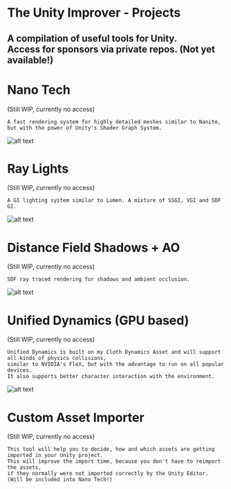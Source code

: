 # The Unity Improver - Projects
A compilation of useful tools for Unity.<br/> Access for sponsors via private repos. (Not yet available!)
---
# Nano Tech
(Still WIP, currently no access)<br/>
```
A fast rendering system for highly detailed meshes similar to Nanite, 
but with the power of Unity's Shader Graph System.
```
![alt text](https://fraglights.com/Pics/NanoTechPreview.jpg)

# Ray Lights
(Still WIP, currently no access)<br/>
```
A GI lighting system similar to Lumen. A mixture of SSGI, VGI and SDF GI.
```
![alt text](https://fraglights.com/Pics/LumixLightsPreview2.jpg)

# Distance Field Shadows + AO
(Still WIP, currently no access)<br/>
```
SDF ray traced rendering for shadows and ambient occlusion.
```
![alt text](https://fraglights.com/Pics/DFAOPreview.jpg)

# Unified Dynamics (GPU based)
(Still WIP, currently no access)<br/>
```
Unified Dynamics is built on my Cloth Dynamics Asset and will support all kinds of physics collisions,
similar to NVIDIA's FleX, but with the advantage to run on all popular devices.
It also supports better character interaction with the environment.
```
![alt text](https://fraglights.com/Pics/UnifiedDynamicsPreview.jpg)

# Custom Asset Importer
(Still WIP, currently no access)<br/>
```
This tool will help you to decide, how and which assets are getting imported in your Unity project.
This will improve the import time, because you don't have to reimport the assets, 
if they normally were not imported correctly by the Unity Editor.
(Will be included into Nano Tech!)
```
